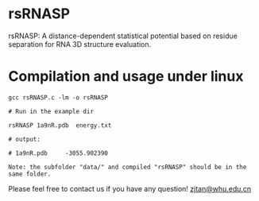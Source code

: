 
# rsRNASP

rsRNASP: A distance-dependent statistical potential based on residue separation for RNA 3D structure evaluation.

# Compilation and usage under linux

```
gcc rsRNASP.c -lm -o rsRNASP

# Run in the example dir

rsRNASP 1a9nR.pdb  energy.txt

# output:
   
# 1a9nR.pdb     -3055.902390

Note: the subfolder "data/" and compiled "rsRNASP" should be in the same folder.
```

Please feel free to contact us if you have any question!
zjtan@whu.edu.cn
